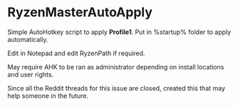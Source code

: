 # RyzenMasterAutoApply
Simple AutoHotkey script to apply **Profile1**. Put in %startup% folder to apply automatically.

Edit in Notepad and edit RyzenPath if required.

May require AHK to be ran as administrator depending on install locations and user rights.


Since all the Reddit threads for this issue are closed, created this that may help someone in the future.

